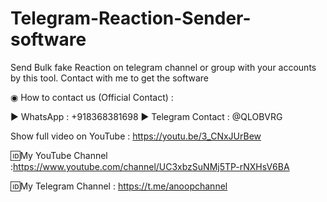 # Telegram-Reaction-Sender-software
Send Bulk fake Reaction on telegram channel or group with your accounts by this tool. Contact with me to get the software

◉ How to contact us (Official Contact) :

▶ WhatsApp : +918368381698 
▶ Telegram Contact : @QLOBVRG  

Show full video on YouTube : https://youtu.be/3_CNxJUrBew  

🆔My YouTube Channel :https://www.youtube.com/channel/UC3xbzSuNMj5TP-rNXHsV6BA 

🆔My Telegram Channel : https://t.me/anoopchannel
